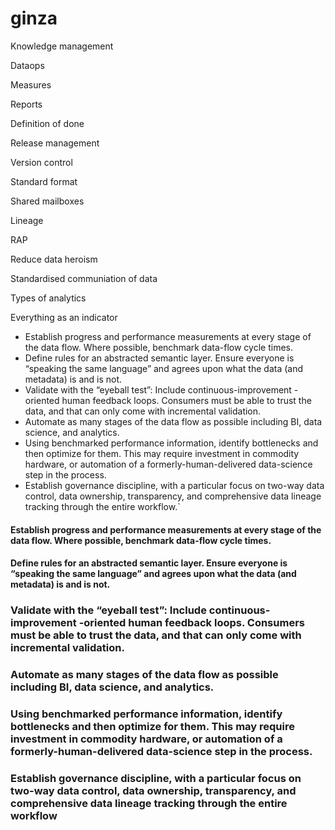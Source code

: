 # ginza

Knowledge management

Dataops

Measures

Reports

Definition of done

Release management

Version control

Standard format

Shared mailboxes

Lineage

RAP

Reduce data heroism

Standardised communiation of data

Types of analytics

Everything as an indicator





- Establish progress and performance measurements at every stage of the data flow. Where possible, benchmark data-flow cycle times.
- Define rules for an abstracted semantic layer. Ensure everyone is “speaking the same language” and agrees upon what the data (and metadata) is and is not.
- Validate with the “eyeball test”: Include continuous-improvement -oriented human feedback loops. Consumers must be able to trust the data, and that can only come with incremental validation.
- Automate as many stages of the data flow as possible including BI, data science, and analytics.
- Using benchmarked performance information, identify bottlenecks and then optimize for them. This may require investment in commodity hardware, or automation of a formerly-human-delivered data-science step in the process.
- Establish governance discipline, with a particular focus on two-way data control, data ownership, transparency, and comprehensive data lineage tracking through the entire workflow.`










#### Establish progress and performance measurements at every stage of the data flow. Where possible, benchmark data-flow cycle times.

#### Define rules for an abstracted semantic layer. Ensure everyone is “speaking the same language” and agrees upon what the data (and metadata) is and is not. 

### Validate with the “eyeball test”: Include continuous-improvement -oriented human feedback loops. Consumers must be able to trust the data, and that can only come with incremental validation.

### Automate as many stages of the data flow as possible including BI, data science, and analytics.

### Using benchmarked performance information, identify bottlenecks and then optimize for them. This may require investment in commodity hardware, or automation of a formerly-human-delivered data-science step in the process.


### Establish governance discipline, with a particular focus on two-way data control, data ownership, transparency, and comprehensive data lineage tracking through the entire workflow

